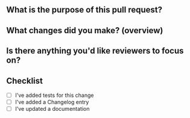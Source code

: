 <!--
  First of all, thanks for contributing!

  If it's a typo fix or minor documentation update feel free to skip the rest of this template!
-->

## What is the purpose of this pull request?

<!--
  If it's a bug fix, then link it to the issue, for example:

  Fixes #xxx
-->

## What changes did you make? (overview)

## Is there anything you'd like reviewers to focus on?

## Checklist

- [ ] I've added tests for this change
- [ ] I've added a Changelog entry
- [ ] I've updated a documentation
